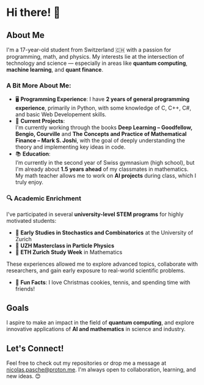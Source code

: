 # Hi there! 👋

## About Me
I'm a 17-year-old student from Switzerland 🇨🇭 with a passion for programming, math, and physics. My interests lie at the intersection of technology and science — especially in areas like **quantum computing**, **machine learning**, and **quant finance**.

### A Bit More About Me:
- 🖥️ **Programming Experience**: I have **2 years of general programming experience**, primarily in Python, with some knowledge of C, C++, C#, and basic Web Developement skills.
- 🔬 **Current Projects**:  
  I'm currently working through the books **Deep Learning – Goodfellow, Bengio, Courville** and **The Concepts and Practice of Mathematical Finance – Mark S. Joshi**, with the goal of deeply understanding the theory and implementing key ideas in code.
- 📚 **Education**:  
  I’m currently in the second year of Swiss gymnasium (high school), but I'm already about **1.5 years ahead** of my classmates in mathematics.  
  My math teacher allows me to work on **AI projects** during class, which I truly enjoy.

### 🔍 Academic Enrichment
I've participated in several **university-level STEM programs** for highly motivated students:

- 🧪 **Early Studies in Stochastics and Combinatorics** at the University of Zurich  
- 🌌 **UZH Masterclass in Particle Physics**  
- 🧮 **ETH Zurich Study Week** in Mathematics

These experiences allowed me to explore advanced topics, collaborate with researchers, and gain early exposure to real-world scientific problems.

- 🎾 **Fun Facts**: I love Christmas cookies, tennis, and spending time with friends!

## Goals
I aspire to make an impact in the field of **quantum computing**, and explore innovative applications of **AI and mathematics** in science and industry.

## Let's Connect!
Feel free to check out my repositories or drop me a message at nicolas.pasche@proton.me. I'm always open to collaboration, learning, and new ideas. 😊
